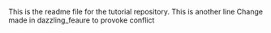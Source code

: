 This is the readme file for the tutorial repository.
This is another line
Change made in dazzling_feaure to provoke conflict 